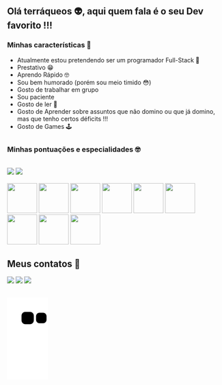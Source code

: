 ## Olá terráqueos 👽, aqui quem fala é o seu Dev favorito !!!
### Minhas características 🔽

* Atualmente estou pretendendo ser um programador Full-Stack 👾
* Prestativo 😁
* Aprendo Rápido 🤓
* Sou bem humorado (porém sou meio timido 😳)
* Gosto de trabalhar em grupo 
* Sou paciente
* Gosto de ler 📗
* Gosto de Aprender sobre assuntos que não domino ou que já domino, mas que tenho certos déficits !!!
* Gosto de Games 🕹
##
### Minhas pontuações e especialidades 🤓
<br>
<div style="display: inline_block">
  <img src="https://github-readme-stats.vercel.app/api?username=AdrianRezendeDev&show_icons=true&theme=tokyonight&include_all_commits=true&count_private=true">
  <img src="https://github-readme-stats.vercel.app/api/top-langs/?username=AdrianRezendeDev&theme=tokyonight">
</div>
<br>
<div>
            <img height="70", width="70" src="https://cdn.jsdelivr.net/gh/devicons/devicon/icons/dart/dart-original.svg" />
            <img height="70", width="70" src="https://cdn.jsdelivr.net/gh/devicons/devicon/icons/discordjs/discordjs-original.svg" />
            <img height="70", width="70" src="https://cdn.jsdelivr.net/gh/devicons/devicon/icons/cplusplus/cplusplus-original.svg" />
            <img height="70", width="70" src="https://cdn.jsdelivr.net/gh/devicons/devicon/icons/csharp/csharp-original.svg" />
            <img height="70", width="70" src="https://cdn.jsdelivr.net/gh/devicons/devicon/icons/css3/css3-plain-wordmark.svg" />
            <img height="70", width="70" src="https://cdn.jsdelivr.net/gh/devicons/devicon/icons/html5/html5-plain-wordmark.svg" />
            <img height="70", width="70" src="https://cdn.jsdelivr.net/gh/devicons/devicon/icons/flutter/flutter-original.svg" />
            <img height="70", width="70" src="https://cdn.jsdelivr.net/gh/devicons/devicon/icons/javascript/javascript-original.svg" />
            <img height="70", width="70" src="https://cdn.jsdelivr.net/gh/devicons/devicon/icons/python/python-original-wordmark.svg" />
</div>

## Meus contatos 📱

<div>
  <a href="mailto:adripropostas@gmail.com" target="_blank"><img src="https://img.shields.io/badge/-Gmail-%23333?style=for-the-badge&logo=gmail&logoColor=white"></a>
  <a href="https://discord.gg/3Q7s2mcj9p" target="_blank"><img src="https://img.shields.io/badge/Discord-7289DA?style=for-the-badge&logo=discord&logoColor=white"></a>
  <a href="https://www.linkedin.com/in/adrian-rezende-de-sousa-dev-ab8231259/" target="_blank"><img src="https://img.shields.io/badge/LinkedIn-0077B5?style=for-the-badge&logo=linkedin&logoColor=white"></a>
</div>

##

 <div>
  <img src="https://github.com/AdrianRezendeDev/AdrianRezendeDev/blob/output/github-contribution-grid-snake.svg">
 </div>

